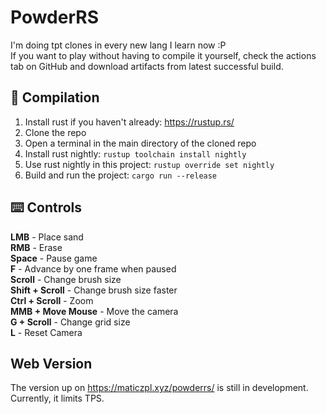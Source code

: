 # PowderRS
I'm doing tpt clones in every new lang I learn now :P  
If you want to play without having to compile it yourself, check the actions tab on GitHub and download artifacts from latest successful build. 
## 🔨 Compilation
1. Install rust if you haven't already: https://rustup.rs/
2. Clone the repo
3. Open a terminal in the main directory of the cloned repo
4. Install rust nightly: `rustup toolchain install nightly`
5. Use rust nightly in this project: `rustup override set nightly`
6. Build and run the project: `cargo run --release`
## ⌨️ Controls
**LMB** - Place sand  
**RMB** - Erase  
**Space** - Pause game  
**F** - Advance by one frame when paused  
**Scroll** - Change brush size  
**Shift + Scroll** - Change brush size faster  
**Ctrl + Scroll** - Zoom  
**MMB + Move Mouse** - Move the camera  
**G + Scroll** - Change grid size  
**L** - Reset Camera
## Web Version
The version up on https://maticzpl.xyz/powderrs/ is still in development.
Currently, it limits TPS.
